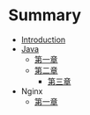 # Summary

* [Introduction](README.md)
* [Java]()
  * [第一章](Java/第一章.md)
  * [第二章](Java/第二章.md)
    * [第三章](Java/第三章.md)
* Nginx
  * [第一章](Nginx/第一章.md)


